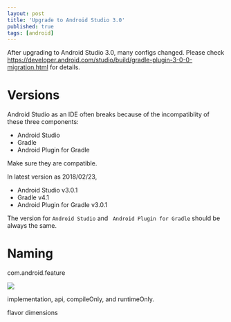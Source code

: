 ```yaml
---
layout: post
title: 'Upgrade to Android Studio 3.0'
published: true
tags: [android]
---
```


After upgrading to Android Studio 3.0, many configs changed.
Please check https://developer.android.com/studio/build/gradle-plugin-3-0-0-migration.html for details.

# Versions

Android Studio as an IDE often breaks because of the incompatiblity of these three components:

- Android Studio
- Gradle
- Android Plugin for Gradle

Make sure they are compatible.

In latest version as 2018/02/23,

- Android Studio v3.0.1
- Gradle v4.1
- Android Plugin for Gradle v3.0.1

The version for `Android Studio` and ` Android Plugin for Gradle` should be always the same.

# Naming

com.android.feature

![](https://i.stack.imgur.com/DDRqz.png)

implementation, api, compileOnly, and runtimeOnly.

flavor dimensions
